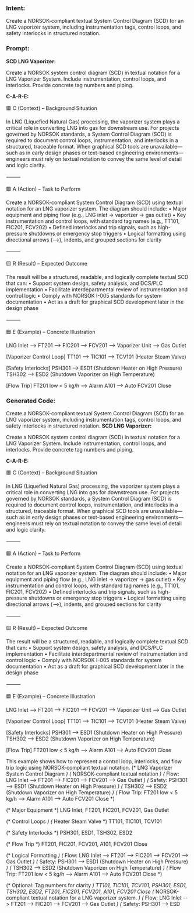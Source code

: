### Intent:
Create a NORSOK-compliant textual System Control Diagram (SCD) for an LNG vaporizer system, including instrumentation tags, control loops, and safety interlocks in structured notation.

### Prompt:
**SCD LNG Vaporizer:**

Create a NORSOK system control diagram (SCD) in textual notation for a LNG Vaporizer System. Include instrumentation, control loops, and interlocks. Provide concrete tag numbers and piping.


**C-A-R-E:**

🟥 C (Context) – Background Situation

In LNG (Liquefied Natural Gas) processing, the vaporizer system plays a critical role in converting LNG into gas for downstream use. For projects governed by NORSOK standards, a System Control Diagram (SCD) is required to document control loops, instrumentation, and interlocks in a structured, traceable format. When graphical SCD tools are unavailable—such as in early design phases or text-based engineering environments—engineers must rely on textual notation to convey the same level of detail and logic clarity.

⸻

🟩 A (Action) – Task to Perform

Create a NORSOK-compliant System Control Diagram (SCD) using textual notation for an LNG vaporizer system. The diagram should include:
	•	Major equipment and piping flow (e.g., LNG inlet → vaporizer → gas outlet)
	•	Key instrumentation and control loops, with standard tag names (e.g., TT101, FIC201, FCV202)
	•	Defined interlocks and trip signals, such as high-pressure shutdowns or emergency stop triggers
	•	Logical formatting using directional arrows (-->), indents, and grouped sections for clarity

⸻

🟨 R (Result) – Expected Outcome

The result will be a structured, readable, and logically complete textual SCD that can:
	•	Support system design, safety analysis, and DCS/PLC implementation
	•	Facilitate interdepartmental review of instrumentation and control logic
	•	Comply with NORSOK I-005 standards for system documentation
	•	Act as a draft for graphical SCD development later in the design phase

⸻

🟦 E (Example) – Concrete Illustration

LNG Inlet --> FT201 --> FIC201 --> FCV201 --> Vaporizer Unit --> Gas Outlet

[Vaporizer Control Loop]
  TT101 --> TIC101 --> TCV101 (Heater Steam Valve)

[Safety Interlocks]
  PSH301 --> ESD1 (Shutdown Heater on High Pressure)
  TSH302 --> ESD2 (Shutdown Vaporizer on High Temperature)

[Flow Trip]
  FT201 low < 5 kg/h --> Alarm A101 --> Auto FCV201 Close

### Generated Code:
Create a NORSOK-compliant textual System Control Diagram (SCD) for an LNG vaporizer system, including instrumentation tags, control loops, and safety interlocks in structured notation.
**SCD LNG Vaporizer:**

Create a NORSOK system control diagram (SCD) in textual notation for a LNG Vaporizer System. Include instrumentation, control loops, and interlocks. Provide concrete tag numbers and piping.


**C-A-R-E:**

🟥 C (Context) – Background Situation

In LNG (Liquefied Natural Gas) processing, the vaporizer system plays a critical role in converting LNG into gas for downstream use. For projects governed by NORSOK standards, a System Control Diagram (SCD) is required to document control loops, instrumentation, and interlocks in a structured, traceable format. When graphical SCD tools are unavailable—such as in early design phases or text-based engineering environments—engineers must rely on textual notation to convey the same level of detail and logic clarity.

⸻

🟩 A (Action) – Task to Perform

Create a NORSOK-compliant System Control Diagram (SCD) using textual notation for an LNG vaporizer system. The diagram should include:
	•	Major equipment and piping flow (e.g., LNG inlet → vaporizer → gas outlet)
	•	Key instrumentation and control loops, with standard tag names (e.g., TT101, FIC201, FCV202)
	•	Defined interlocks and trip signals, such as high-pressure shutdowns or emergency stop triggers
	•	Logical formatting using directional arrows (-->), indents, and grouped sections for clarity

⸻

🟨 R (Result) – Expected Outcome

The result will be a structured, readable, and logically complete textual SCD that can:
	•	Support system design, safety analysis, and DCS/PLC implementation
	•	Facilitate interdepartmental review of instrumentation and control logic
	•	Comply with NORSOK I-005 standards for system documentation
	•	Act as a draft for graphical SCD development later in the design phase

⸻

🟦 E (Example) – Concrete Illustration

LNG Inlet --> FT201 --> FIC201 --> FCV201 --> Vaporizer Unit --> Gas Outlet

[Vaporizer Control Loop]
  TT101 --> TIC101 --> TCV101 (Heater Steam Valve)

[Safety Interlocks]
  PSH301 --> ESD1 (Shutdown Heater on High Pressure)
  TSH302 --> ESD2 (Shutdown Vaporizer on High Temperature)

[Flow Trip]
  FT201 low < 5 kg/h --> Alarm A101 --> Auto FCV201 Close

This example shows how to represent a control loop, interlocks, and flow trip logic using NORSOK-compliant textual notation.
(* LNG Vaporizer System Control Diagram *)
(* NORSOK-compliant textual notation *)
(* Flow: LNG Inlet --> FT201 --> FIC201 --> FCV201 --> Gas Outlet *)
(* Safety: PSH301 --> ESD1 (Shutdown Heater on High Pressure) *)
(* TSH302 --> ESD2 (Shutdown Vaporizer on High Temperature) *)
(* Flow Trip: FT201 low < 5 kg/h --> Alarm A101 --> Auto FCV201 Close *)

(* Major Equipment *)
LNG Inlet, FT201, FIC201, FCV201, Gas Outlet

(* Control Loops *)
(* Heater Steam Valve *)
TT101, TIC101, TCV101

(* Safety Interlocks *)
PSH301, ESD1, TSH302, ESD2

(* Flow Trip *)
FT201, FIC201, FCV201, A101, FCV201 Close

(* Logical Formatting *)
(* Flow: LNG Inlet --> FT201 --> FIC201 --> FCV201 --> Gas Outlet *)
(* Safety: PSH301 --> ESD1 (Shutdown Heater on High Pressure) *)
(* TSH302 --> ESD2 (Shutdown Vaporizer on High Temperature) *)
(* Flow Trip: FT201 low < 5 kg/h --> Alarm A101 --> Auto FCV201 Close *)

(* Optional: Tag numbers for clarity *)
TT101, TIC101, TCV101, PSH301, ESD1, TSH302, ESD2, FT201, FIC201, FCV201, A101, FCV201 Close
(* NORSOK-compliant textual notation for a LNG vaporizer system. *)
(* Flow: LNG Inlet --> FT201 --> FIC201 --> FCV201 --> Gas Outlet *)
(* Safety: PSH301 --> ESD
